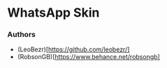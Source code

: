 # WhatsApp Skin

### Authors
* (LeoBezr)[https://github.com/leobezr/]
* (RobsonGB)[https://www.behance.net/robsongb]